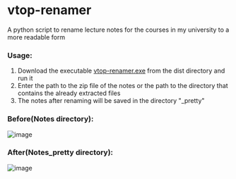 # vtop-renamer
A python script to rename lecture notes for the courses in my university to a more readable form

### Usage:
1. Download the executable [vtop-renamer.exe](./dist) from the dist directory and run it  
2. Enter the path to the zip file of the notes or the path to the directory that contains the already extracted files  
3. The notes after renaming will be saved in the directory "<filename>_pretty"

### Before(Notes directory):
![image](https://user-images.githubusercontent.com/87470277/126901957-e2a530ee-85c3-4cba-9157-34c05049f3bb.png)

### After(Notes_pretty directory):
![image](https://user-images.githubusercontent.com/87470277/126901984-a9eeb4f5-3c87-4c0e-9a59-aa433a286cb7.png)
